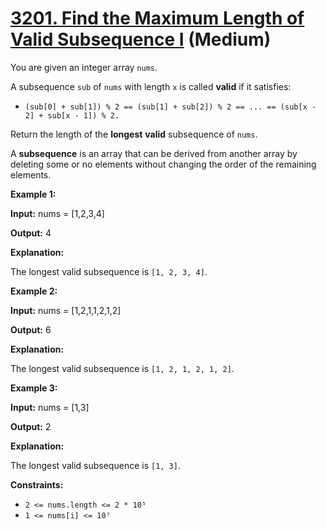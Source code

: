 # [3201. Find the Maximum Length of Valid Subsequence I][link] (Medium)

[link]: https://leetcode.com/problems/find-the-maximum-length-of-valid-subsequence-i/

You are given an integer array `nums`.

A subsequence `sub` of `nums` with length `x` is called **valid** if it satisfies:

- `(sub[0] + sub[1]) % 2 == (sub[1] + sub[2]) % 2 == ... == (sub[x - 2] + sub[x - 1]) % 2.`

Return the length of the **longest** **valid** subsequence of `nums`.

A **subsequence** is an array that can be derived from another array by deleting some or no elements
without changing the order of the remaining elements.

**Example 1:**

**Input:** nums = \[1,2,3,4\]

**Output:** 4

**Explanation:**

The longest valid subsequence is `[1, 2, 3, 4]`.

**Example 2:**

**Input:** nums = \[1,2,1,1,2,1,2\]

**Output:** 6

**Explanation:**

The longest valid subsequence is `[1, 2, 1, 2, 1, 2]`.

**Example 3:**

**Input:** nums = \[1,3\]

**Output:** 2

**Explanation:**

The longest valid subsequence is `[1, 3]`.

**Constraints:**

- `2 <= nums.length <= 2 * 10⁵`
- `1 <= nums[i] <= 10⁷`
